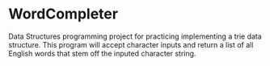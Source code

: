 # WordCompleter
Data Structures programming project for practicing implementing a trie data structure.  This program will accept character inputs and return a list of all English words that stem off the inputed character string.

